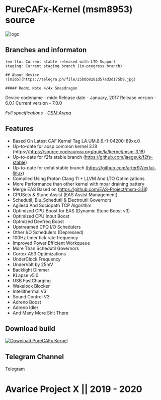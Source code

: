 # PureCAFx-Kernel (msm8953) source

![logo](https://telegra.ph/file/7907aaef71619d609160e.png)

## Branches and informaton
```
ten-lto: Current stable released with LTO Support
staging: Current staging branch (in-progress branch)

## About device
![mido](https://telegra.ph/file/25b0b8281d57ad3d175b9.jpg)

##### Redmi Note 4/4x Snapdragon 
```
Device codename - mido
Release date - January, 2017
Release version - 6.0.1 
Current version - 7.0.0 

*Full specifications - [GSM Arena](https://www.gsmarena.com/xiaomi_redmi_note_4x-8580.php)*

## Features 
- Based On Latest CAF Kernel Tag LA.UM.8.6.r1-04200-89xx.0
- Up-to-date for aosp common kernel 3.18 (https://https://source.codeaurora.org/quic/la/kernel/msm-3.18)
- Up-to-date for f2fs stable branch (https://github.com/jaegeuk/f2fs-stable)
- Up-to-date for exfat stable branch (https://github.com/arter97/exfat-linux)
- Compiled Using Proton Clang 11 + LLVM And LTO Optimizations
- More Performance than other kernel with moar draining battery 
- Merge EAS Based on (https://github.com/EAS-Project/msm-3.18)
- CPUSets & Stune Assist (EAS Assist Management)
- Schedutil, Blu_Schedutil & Electroutil Governors
- Agilesd And Sociopath TCP Algorithm 
- Optimized CPU Boost for EAS (Dynamic Stune Boost v3)
- Optimized CPU Input Boost 
- Optmized Devfreq Boost
- Upstreamed CFQ I/O Schedulers
- Other I/O Schedulers (Depressed)
- 100Hz timer tick rate frequency
- Improved Power Efficient Workqueue
- More Than Schedutil Governors
- Cortex A53 Optimizations
- UnderClock Frequency 
- UnderVolt by 25mV
- Backlight Dimmer
- KLapse v5.0
- USB FastCharging
- Wakelock Blocker
- Intellithermal V3
- Sound Control V3
- Adreno Boost
- Adreno Idler
- And Many More Shit There

## Download build
[![Download PureCAFx Kernel](https://a.fsdn.com/con/app/sf-download-button)](https://sourceforge.net/projects/purecafx-kernel/files/mido/)

## Telegram Channel
[Telegram](https://t.me/AvariceCI)

# Avarice Project X || 2019 - 2020
